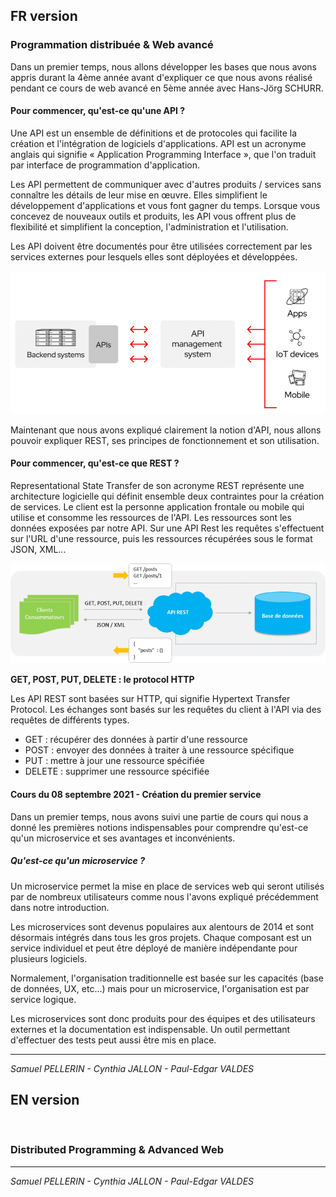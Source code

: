 ## FR version
&NewLine;
### Programmation distribuée & Web avancé

Dans un premier temps, nous allons développer les bases que nous avons appris durant la 4ème année avant d'expliquer ce que nous avons réalisé pendant ce cours de web avancé en 5ème année avec Hans-Jörg SCHURR.
&NewLine;
&NewLine;
#### Pour commencer, qu'est-ce qu'une API ?
&NewLine;
Une API est un ensemble de définitions et de protocoles qui facilite la création et l'intégration de logiciels d'applications. API est un acronyme anglais qui signifie « Application Programming Interface », que l'on traduit par interface de programmation d'application.

Les API permettent de communiquer avec d'autres produits / services sans connaître les détails de leur mise en œuvre. Elles simplifient le développement d'applications et vous font gagner du temps. Lorsque vous concevez de nouveaux outils et produits, les API vous offrent plus de flexibilité et simplifient la conception, l'administration et l'utilisation.

Les API doivent être documentés pour être utilisées correctement par les services externes pour lesquels elles sont déployées et développées.

![API](https://github.com/Paul-Edgar/Microservice/blob/main/Img/API.png?raw=true)

Maintenant que nous avons expliqué clairement la notion d'API, nous allons pouvoir expliquer REST, ses principes de fonctionnement et son utilisation.
&NewLine;
&NewLine;
#### Pour commencer, qu'est-ce que REST ?
&NewLine;
Representational State Transfer de son acronyme REST représente une architecture logicielle qui définit ensemble deux contraintes pour la création de services. Le client est la personne application frontale ou mobile qui utilise et consomme les ressources de l'API. Les ressources sont les données exposées par notre API. Sur une API Rest les requêtes s'effectuent sur l'URL d'une ressource, puis les ressources récupérées sous le format JSON, XML...

![API Rest](https://github.com/Paul-Edgar/Microservice/blob/main/Img/api-rest-architecture.png?raw=true)

**GET, POST, PUT, DELETE : le protocol HTTP**

Les API REST sont basées sur HTTP, qui signifie Hypertext Transfer Protocol. Les échanges sont basés sur les requêtes du client à l'API via des requêtes de différents types.

- GET : récupérer des données à partir d'une ressource
- POST : envoyer des données à traiter à une ressource spécifique
- PUT : mettre à jour une ressource spécifiée
- DELETE : supprimer une ressource spécifiée
&NewLine;
&NewLine;
&NewLine;
#### Cours du 08 septembre 2021 - Création du premier service
&NewLine;
Dans un premier temps, nous avons suivi une partie de cours qui nous a donné les premières notions indispensables pour comprendre qu'est-ce qu'un microservice et ses avantages et inconvénients.
&NewLine;
&NewLine;
##### Qu'est-ce qu'un microservice ?
&NewLine;
Un microservice permet la mise en place de services web qui seront utilisés par de nombreux utilisateurs comme nous l'avons expliqué précédemment dans notre introduction.

Les microservices sont devenus populaires aux alentours de 2014 et sont désormais intégrés dans tous les gros projets. 
Chaque composant est un service individuel et peut être déployé de manière indépendante pour plusieurs logiciels.

Normalement, l'organisation traditionnelle est basée sur les capacités (base de données, UX, etc...) mais pour un microservice, l'organisation est par service logique.

Les microservices sont donc produits pour des équipes et des utilisateurs externes et la documentation est indispensable. Un outil permettant d'effectuer des tests peut aussi être mis en place.

------------------------
*Samuel PELLERIN - Cynthia JALLON - Paul-Edgar VALDES*
&NewLine;
&NewLine;
&NewLine;
&NewLine;
&NewLine;
## EN version
&nbsp;
### Distributed Programming & Advanced Web

------------------------
*Samuel PELLERIN - Cynthia JALLON - Paul-Edgar VALDES*
